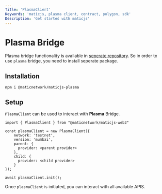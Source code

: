 ```yaml
---
Title: 'PlasmaClient'
Keywords: 'maticjs, plasma client, contract, polygon, sdk'
Description: 'Get started with maticjs'
---
```


# Plasma Bridge

Plasma bridge functionality is available in [seperate repository](https://github.com/maticnetwork/maticjs-plasma). So in order to use `plasma` bridge, you need to install seperate package.

## Installation

```
npm i @maticnetwork/maticjs-plasma
```

## Setup

`PlasmaClient` can be used to interact with **Plasma** Bridge.

```
import { PlasmaClient } from "@maticnetwork/maticjs-web3"

const plasmaClient = new PlasmaClient({
    network: 'testnet',
    version: 'mumbai',
    parent: {
      provider: <parent provider>
    },
    child: {
      provider: <child provider>
    }
});

await plasmaClient.init();

```

Once `plasmaClient` is initiated, you can interact with all available APIS.
